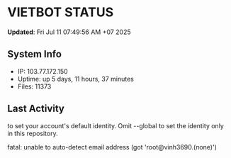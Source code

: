 # VIETBOT STATUS
**Updated**: Fri Jul 11 07:49:56 AM +07 2025

## System Info
- IP: 103.77.172.150
- Uptime: up 5 days, 11 hours, 37 minutes
- Files: 11373

## Last Activity

to set your account's default identity.
Omit --global to set the identity only in this repository.

fatal: unable to auto-detect email address (got 'root@vinh3690.(none)')
